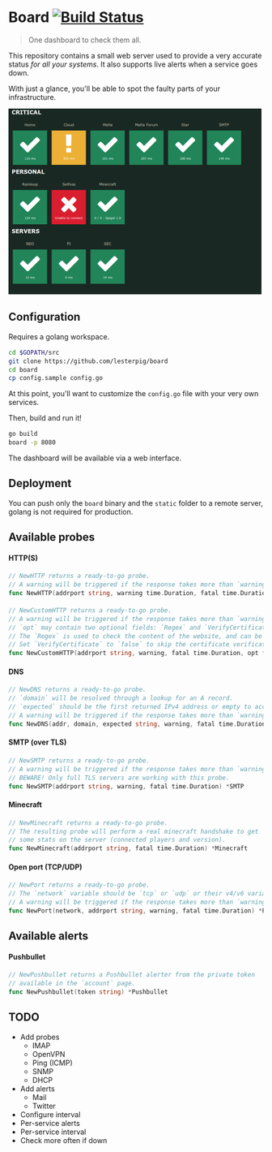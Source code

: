 Board [![Build Status](https://travis-ci.org/Lesterpig/board.svg?branch=master)](https://travis-ci.org/Lesterpig/board)
=======================================================================================================================

> One dashboard to check them all.

This repository contains a small web server used to provide a very accurate status *for all your systems*. It also supports live alerts when a service goes down.

With just a glance, you'll be able to spot the faulty parts of your infrastructure.

![Screenshot](screenshot.png "Screenshot")

Configuration
-------------

Requires a golang workspace.

```bash
cd $GOPATH/src
git clone https://github.com/lesterpig/board
cd board
cp config.sample config.go
```

At this point, you'll want to customize the `config.go` file with your very own services.

Then, build and run it!

```bash
go build
board -p 8080
```

The dashboard will be available via a web interface.

Deployment
----------

You can push only the `board` binary and the `static` folder to a remote server, golang is not required for production.

Available probes
----------------

#### HTTP(S)

```go
// NewHTTP returns a ready-to-go probe.
// A warning will be triggered if the response takes more than `warning` to come.
func NewHTTP(addrport string, warning time.Duration, fatal time.Duration) *HTTP

// NewCustomHTTP returns a ready-to-go probe.
// A warning will be triggered if the response takes more than `warning` to come.
// `opt` may contain two optional fields: `Regex` and `VerifyCertificate`.
// The `Regex` is used to check the content of the website, and can be empty.
// Set `VerifyCertificate` to `false` to skip the certificate verification.
func NewCustomHTTP(addrport string, warning, fatal time.Duration, opt *HTTPParams) *HTTP {
```

#### DNS

```go
// NewDNS returns a ready-to-go probe.
// `domain` will be resolved through a lookup for an A record.
// `expected` should be the first returned IPv4 address or empty to accept any IP address.
// A warning will be triggered if the response takes more than `warning` to come.
func NewDNS(addr, domain, expected string, warning, fatal time.Duration) *DNS
```

#### SMTP (over TLS)

```go
// NewSMTP returns a ready-to-go probe.
// A warning will be triggered if the response takes more than `warning` to come.
// BEWARE! Only full TLS servers are working with this probe.
func NewSMTP(addrport string, warning, fatal time.Duration) *SMTP
```

#### Minecraft

```go
// NewMinecraft returns a ready-to-go probe.
// The resulting probe will perform a real minecraft handshake to get
// some stats on the server (connected players and version).
func NewMinecraft(addrport string, fatal time.Duration) *Minecraft
```

#### Open port (TCP/UDP)

```go
// NewPort returns a ready-to-go probe.
// The `network` variable should be `tcp` or `udp` or their v4/v6 variants.
// A warning will be triggered if the response takes more than `warning` to come.
func NewPort(network, addrport string, warning, fatal time.Duration) *Port
```

Available alerts
----------------

#### Pushbullet

```go
// NewPushbullet returns a Pushbullet alerter from the private token
// available in the `account` page.
func NewPushbullet(token string) *Pushbullet
```

TODO
----

- Add probes
  + IMAP
  + OpenVPN
  + Ping (ICMP)
  + SNMP
  + DHCP
- Add alerts
  + Mail
  + Twitter
- Configure interval
- Per-service alerts
- Per-service interval
- Check more often if down

